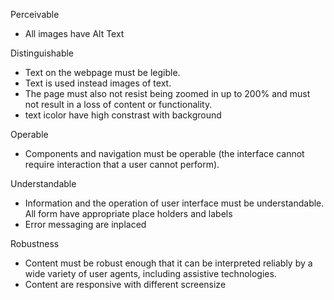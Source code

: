 Perceivable
- All images have Alt Text

Distinguishable
- Text on the webpage must be legible.
- Text is used instead images of text.
- The page must also not resist being zoomed in up to 200% and must not result in a loss of content or functionality.
- text icolor have high constrast with background

Operable
- Components and navigation must be operable (the interface cannot require interaction that a user cannot perform).

Understandable
- Information and the operation of user interface must be understandable. All form have appropriate place holders and labels
- Error messaging are inplaced

Robustness
- Content must be robust enough that it can be interpreted reliably by a wide variety of user agents,
including assistive technologies.
- Content are responsive with different screensize


